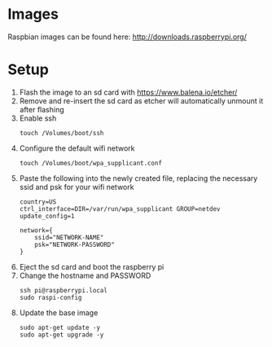 # Images
Raspbian images can be found here: http://downloads.raspberrypi.org/

# Setup
1. Flash the image to an sd card with https://www.balena.io/etcher/
1. Remove and re-insert the sd card as etcher will automatically unmount it after flashing
1. Enable ssh
    ```
    touch /Volumes/boot/ssh
    ```
1. Configure the default wifi network
    ```
    touch /Volumes/boot/wpa_supplicant.conf
    ```
1. Paste the following into the newly created file, replacing the necessary ssid and psk for your wifi network
    ```
    country=US
    ctrl_interface=DIR=/var/run/wpa_supplicant GROUP=netdev
    update_config=1

    network={
        ssid="NETWORK-NAME"
        psk="NETWORK-PASSWORD"
    }
    ```
1. Eject the sd card and boot the raspberry pi
1. Change the hostname and PASSWORD
    ```
    ssh pi@raspberrypi.local
    sudo raspi-config
    ```
1. Update the base image
    ```
    sudo apt-get update -y
    sudo apt-get upgrade -y
    ```